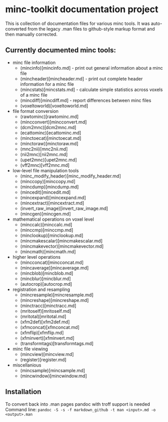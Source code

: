 # minc-toolkit documentation project

This is collection of documentation files for various minc tools. It was auto-converted from the 
legacy .man files to github-style markup format and then manually corrected. 

## Currently documented minc tools:

* minc file information
  * (mincinfo)[mincinfo.md] - print out general information about a minc file
  * (mincheader)[mincheader.md] -  print out complete header information for a minc file
  * (mincstats)[mincstats.md] - calculate simple statistics across voxels of a minc file
  * (mincdiff)[mincdiff.md] - report differences between minc files
  * (voxeltoworld)[voxeltoworld.md]
* file format conversion
  * (rawtominc)[rawtominc.md]
  * (mincconvert)[mincconvert.md]
  * (dcm2mnc)[dcm2mnc.md]
  * (ecattominc)[ecattominc.md]
  * (minctoecat)[minctoecat.md]
  * (minctoraw)[minctoraw.md]
  * (mnc2nii)[mnc2nii.md]
  * (nii2mnc)[nii2mnc.md]
  * (upet2mnc)[upet2mnc.md]
  * (vff2mnc)[vff2mnc.md]
* low-level file manipulation tools
  * (minc_modify_header)[minc_modify_header.md]
  * (minccopy)[minccopy.md] 
  * (mincdump)[mincdump.md]
  * (mincedit)[mincedit.md]
  * (mincexpand)[mincexpand.md]
  * (mincextract)[mincextract.md]
  * (invert_raw_image)[invert_raw_image.md]
  * (mincgen)[mincgen.md]
* mathematical operations on voxel level
  * (minccalc)[minccalc.md]
  * (minccmp)[minccmp.md]
  * (minclookup)[minclookup.md]
  * (mincmakescalar)[mincmakescalar.md]
  * (mincmakevector)[mincmakevector.md]
  * (mincmath)[mincmath.md]
* higher level operations
  * (mincconcat)[mincconcat.md]
  * (mincaverage)[mincaverage.md]
  * (mincblob)[mincblob.md]
  * (mincblur)[mincblur.md]
  * (autocrop)[autocrop.md]
* registration and resampling
  * (mincresample)[mincresample.md]
  * (mincreshape)[mincreshape.md]
  * (minctracc)[minctracc.md]
  * (mritoself)[mritoself.md]
  * (mritotal)[mritotal.md]
  * (xfm2def)[xfm2def.md]
  * (xfmconcat)[xfmconcat.md]
  * (xfmflip)[xfmflip.md]
  * (xfminvert)[xfminvert.md]
  * (transformtags)[transformtags.md]
* minc file viewing  
  * (mincview)[mincview.md]
  * (register)[register.md]
* miscellanious
  * (mincsample)[mincsample.md]
  * (mincwindow)[mincwindow.md]

## Installation

To convert back into .man pages pandoc with troff support is needed
Command line: `pandoc -S -s -f markdown_github -t man <input>.md -o <output>.man`


